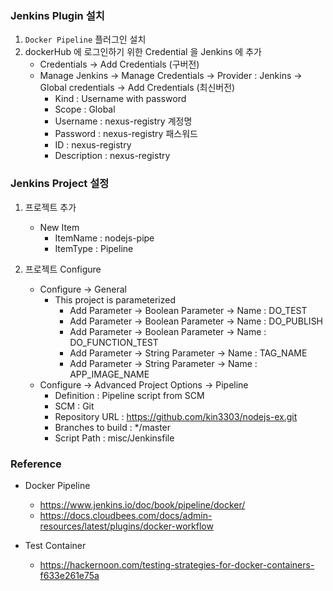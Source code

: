 ### Jenkins Plugin 설치

1. `Docker Pipeline` 플러그인 설치
2. dockerHub 에 로그인하기 위한 Credential 을 Jenkins 에 추가
    - Credentials -> Add Credentials (구버전)
    - Manage Jenkins -> Manage Credentials -> Provider : Jenkins -> Global credentials  -> Add Credentials (최신버전)
        - Kind : Username with password
        - Scope : Global
        - Username : nexus-registry 계정명
        - Password : nexus-registry 패스워드
        - ID : nexus-registry
        - Description : nexus-registry
        
### Jenkins Project 설정

1. 프로젝트 추가
    - New Item
        - ItemName : nodejs-pipe
        - ItemType : Pipeline

2. 프로젝트 Configure
    - Configure -> General
       - This project is parameterized
         - Add Parameter -> Boolean Parameter -> Name : DO_TEST
         - Add Parameter -> Boolean Parameter -> Name : DO_PUBLISH  
         - Add Parameter -> Boolean Parameter -> Name : DO_FUNCTION_TEST
         - Add Parameter -> String Parameter -> Name : TAG_NAME  
         - Add Parameter -> String Parameter -> Name : APP_IMAGE_NAME  
    - Configure -> Advanced Project Options -> Pipeline
        - Definition : Pipeline script from SCM
        - SCM : Git
        - Repository URL : https://github.com/kin3303/nodejs-ex.git
        - Branches to build : */master
        - Script Path : misc/Jenkinsfile

### Reference

- Docker Pipeline 
  - https://www.jenkins.io/doc/book/pipeline/docker/
  - https://docs.cloudbees.com/docs/admin-resources/latest/plugins/docker-workflow
  
- Test Container
  - https://hackernoon.com/testing-strategies-for-docker-containers-f633e261e75a
